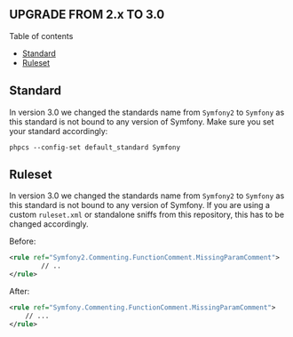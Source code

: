 UPGRADE FROM 2.x TO 3.0
-----------------------

Table of contents
- [Standard](#standard)
- [Ruleset](#ruleset)

Standard
--------
In version 3.0 we changed the standards name from ``Symfony2`` to ``Symfony`` as this standard is not bound to any version of Symfony.
Make sure you set your standard accordingly:
```
phpcs --config-set default_standard Symfony
```

Ruleset
-------
In version 3.0 we changed the standards name from ``Symfony2`` to ``Symfony`` as this standard is not bound to any version of Symfony.
If you are using a custom ``ruleset.xml`` or standalone sniffs from this repository, this has to be changed accordingly.

Before:
```xml
<rule ref="Symfony2.Commenting.FunctionComment.MissingParamComment">
        // ..
</rule>
```

After:
```xml
<rule ref="Symfony.Commenting.FunctionComment.MissingParamComment">
    // ...
</rule>
```